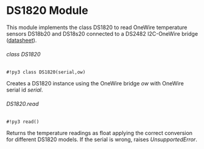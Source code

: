 # DS1820 Module

This module implements the class DS1820 to read OneWire temperature sensors DS18b20 and DS18s20 connected to a DS2482 I2C-OneWire bridge ([datasheet](http://pdfserv.maximintegrated.com/en/ds/DS18S20.pdf)).

###### class DS1820

```#!py3 class DS1820(serial,ow)```

Creates a DS1820 instance using the OneWire bridge *ow* with OneWire serial id *serial*.

###### DS1820.read

```#!py3 read()```

Returns the temperature readings as float applying the correct conversion for different DS1820 models.
If the serial is wrong, raises *UnsupportedError*.
<!--stackedit_data:
eyJoaXN0b3J5IjpbLTE4NjA1MDgzMThdfQ==
-->
